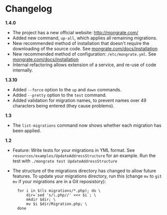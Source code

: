 Changelog
=========

**1.4.0**

* The project has a new official website: http://mongrate.com/
* Added new command, `up-all`, which applies all remaining migrations.
* New recommended method of installation that doesn't require the downloading of the source code.
  See [mongrate.com/docs/installation](http://mongrate.com/docs/installation)
* New recommended method of configuration: `/etc/mongrate.yml`.
  See [mongrate.com/docs/installation](http://mongrate.com/docs/installation)
* Internal refactoring allows extension of a service, and re-use of code internally.

**1.3.10**

* Added `--force` option to the `up` and `down` commands.
* Added `--pretty` option to the `test` command.
* Added validation for migration names, to prevent names over 49 characters being entered (they cause problems).

**1.3**

* The `list-migrations` command now shows whether each migration has been applied.

**1.2**

* Feature: Write tests for your migrations in YML format. See `resources/examples/UpdateAddressStructure` for an example. Run the test with `./mongrate test UpdateAddressStructure`

* The structure of the migrations directory has changed to allow future features. To update your migrations directory, run this (change `mv` to `git mv` if your migrations are in a Git reposistory):

        for i in $(ls migrations/*.php); do \
            dir=`sed 's/\.php//' <<< $i`; \
            mkdir $dir; \
            mv $i $dir/Migration.php; \
        done
